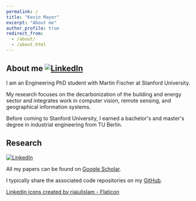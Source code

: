 ```yaml
---
permalink: /
title: "Kevin Mayer"
excerpt: "About me"
author_profile: true
redirect_from: 
  - /about/
  - /about.html
---
```

  
## About me [![LinkedIn](https://i.stack.imgur.com/gVE0j.png)](https://www.linkedin.com/in/kevin-mayer-32619ab5/)

I am an Engineering PhD student with Martin Fischer at Stanford University.

My research focuses on the decarbonization of the building and energy sector and integrates work in computer vision, remote sensing, and geographical information systems.

Before coming to Stanford University, I earned a bachelor's and master's degree in industrial engineering from TU Berlin.

## Research 


[![LinkedIn](https://www.flaticon.com/free-icons/linkedin.png)](https://www.linkedin.com/in/kevin-mayer-32619ab5/)

All my papers can be found on [Google Scholar](https://scholar.google.com/citations?user=rdxZ30UAAAAJ&hl=de).

I typically share the associated code repositories on my [GitHub](https://github.com/kdmayer).





<a href="https://www.flaticon.com/free-icons/linkedin" title="linkedin icons">Linkedin icons created by riajulislam - Flaticon</a>